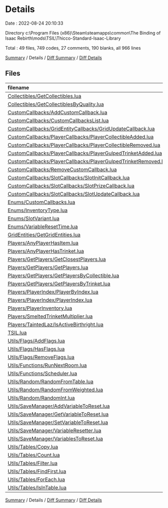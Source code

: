 # Details

Date : 2022-08-24 20:10:33

Directory c:\\Program Files (x86)\\Steam\\steamapps\\common\\The Binding of Isaac Rebirth\\mods\\TSIL\\Thicco-Standard-Isaac-Library

Total : 49 files,  749 codes, 27 comments, 190 blanks, all 966 lines

[Summary](results.md) / Details / [Diff Summary](diff.md) / [Diff Details](diff-details.md)

## Files
| filename | language | code | comment | blank | total |
| :--- | :--- | ---: | ---: | ---: | ---: |
| [Collectibles/GetCollectibles.lua](/Collectibles/GetCollectibles.lua) | Lua | 12 | 1 | 3 | 16 |
| [Collectibles/GetCollectiblesByQuality.lua](/Collectibles/GetCollectiblesByQuality.lua) | Lua | 6 | 0 | 1 | 7 |
| [CustomCallbacks/AddCustomCallback.lua](/CustomCallbacks/AddCustomCallback.lua) | Lua | 5 | 0 | 1 | 6 |
| [CustomCallbacks/CustomCallbacksList.lua](/CustomCallbacks/CustomCallbacksList.lua) | Lua | 2 | 0 | 1 | 3 |
| [CustomCallbacks/GridEntityCallbacks/GridUpdateCallback.lua](/CustomCallbacks/GridEntityCallbacks/GridUpdateCallback.lua) | Lua | 20 | 0 | 6 | 26 |
| [CustomCallbacks/PlayerCallbacks/PlayerCollectibleAdded.lua](/CustomCallbacks/PlayerCallbacks/PlayerCollectibleAdded.lua) | Lua | 14 | 0 | 4 | 18 |
| [CustomCallbacks/PlayerCallbacks/PlayerCollectibleRemoved.lua](/CustomCallbacks/PlayerCallbacks/PlayerCollectibleRemoved.lua) | Lua | 14 | 0 | 4 | 18 |
| [CustomCallbacks/PlayerCallbacks/PlayerGulpedTrinketAdded.lua](/CustomCallbacks/PlayerCallbacks/PlayerGulpedTrinketAdded.lua) | Lua | 14 | 0 | 4 | 18 |
| [CustomCallbacks/PlayerCallbacks/PlayerGulpedTrinketRemoved.lua](/CustomCallbacks/PlayerCallbacks/PlayerGulpedTrinketRemoved.lua) | Lua | 14 | 0 | 4 | 18 |
| [CustomCallbacks/RemoveCustomCallback.lua](/CustomCallbacks/RemoveCustomCallback.lua) | Lua | 9 | 0 | 1 | 10 |
| [CustomCallbacks/SlotCallbacks/SlotInitCallback.lua](/CustomCallbacks/SlotCallbacks/SlotInitCallback.lua) | Lua | 18 | 0 | 5 | 23 |
| [CustomCallbacks/SlotCallbacks/SlotPrizeCallback.lua](/CustomCallbacks/SlotCallbacks/SlotPrizeCallback.lua) | Lua | 20 | 0 | 6 | 26 |
| [CustomCallbacks/SlotCallbacks/SlotUpdateCallback.lua](/CustomCallbacks/SlotCallbacks/SlotUpdateCallback.lua) | Lua | 16 | 0 | 5 | 21 |
| [Enums/CustomCallbacks.lua](/Enums/CustomCallbacks.lua) | Lua | 11 | 0 | 3 | 14 |
| [Enums/InventoryType.lua](/Enums/InventoryType.lua) | Lua | 4 | 0 | 0 | 4 |
| [Enums/SlotVariant.lua](/Enums/SlotVariant.lua) | Lua | 20 | 0 | 0 | 20 |
| [Enums/VariableResetTime.lua](/Enums/VariableResetTime.lua) | Lua | 6 | 0 | 0 | 6 |
| [GridEntities/GetGridEntities.lua](/GridEntities/GetGridEntities.lua) | Lua | 19 | 0 | 6 | 25 |
| [Players/AnyPlayerHasItem.lua](/Players/AnyPlayerHasItem.lua) | Lua | 7 | 0 | 2 | 9 |
| [Players/AnyPlayerHasTrinket.lua](/Players/AnyPlayerHasTrinket.lua) | Lua | 7 | 0 | 2 | 9 |
| [Players/GetPlayers/GetClosestPlayers.lua](/Players/GetPlayers/GetClosestPlayers.lua) | Lua | 14 | 0 | 5 | 19 |
| [Players/GetPlayers/GetPlayers.lua](/Players/GetPlayers/GetPlayers.lua) | Lua | 11 | 0 | 4 | 15 |
| [Players/GetPlayers/GetPlayersByCollectible.lua](/Players/GetPlayers/GetPlayersByCollectible.lua) | Lua | 6 | 0 | 1 | 7 |
| [Players/GetPlayers/GetPlayersByTrinket.lua](/Players/GetPlayers/GetPlayersByTrinket.lua) | Lua | 6 | 0 | 1 | 7 |
| [Players/PlayerIndex/PlayerByIndex.lua](/Players/PlayerIndex/PlayerByIndex.lua) | Lua | 6 | 0 | 1 | 7 |
| [Players/PlayerIndex/PlayerIndex.lua](/Players/PlayerIndex/PlayerIndex.lua) | Lua | 3 | 0 | 0 | 3 |
| [Players/PlayerInventory.lua](/Players/PlayerInventory.lua) | Lua | 101 | 9 | 31 | 141 |
| [Players/SmeltedTrinketMultiplier.lua](/Players/SmeltedTrinketMultiplier.lua) | Lua | 15 | 0 | 3 | 18 |
| [Players/TaintedLaz/IsActiveBirthright.lua](/Players/TaintedLaz/IsActiveBirthright.lua) | Lua | 14 | 0 | 2 | 16 |
| [TSIL.lua](/TSIL.lua) | Lua | 73 | 17 | 18 | 108 |
| [Utils/Flags/AddFlags.lua](/Utils/Flags/AddFlags.lua) | Lua | 7 | 0 | 2 | 9 |
| [Utils/Flags/HasFlags.lua](/Utils/Flags/HasFlags.lua) | Lua | 9 | 0 | 2 | 11 |
| [Utils/Flags/RemoveFlags.lua](/Utils/Flags/RemoveFlags.lua) | Lua | 7 | 0 | 2 | 9 |
| [Utils/Functions/RunNextRoom.lua](/Utils/Functions/RunNextRoom.lua) | Lua | 12 | 0 | 4 | 16 |
| [Utils/Functions/Scheduler.lua](/Utils/Functions/Scheduler.lua) | Lua | 16 | 0 | 4 | 20 |
| [Utils/Random/RandomFromTable.lua](/Utils/Random/RandomFromTable.lua) | Lua | 26 | 0 | 8 | 34 |
| [Utils/Random/RandomFromWeighted.lua](/Utils/Random/RandomFromWeighted.lua) | Lua | 26 | 0 | 8 | 34 |
| [Utils/Random/RandomInt.lua](/Utils/Random/RandomInt.lua) | Lua | 15 | 0 | 5 | 20 |
| [Utils/SaveManager/AddVariableToReset.lua](/Utils/SaveManager/AddVariableToReset.lua) | Lua | 23 | 0 | 5 | 28 |
| [Utils/SaveManager/GetVariableToReset.lua](/Utils/SaveManager/GetVariableToReset.lua) | Lua | 11 | 0 | 4 | 15 |
| [Utils/SaveManager/SetVariableToReset.lua](/Utils/SaveManager/SetVariableToReset.lua) | Lua | 11 | 0 | 5 | 16 |
| [Utils/SaveManager/VariableResetter.lua](/Utils/SaveManager/VariableResetter.lua) | Lua | 47 | 0 | 8 | 55 |
| [Utils/SaveManager/VariablesToReset.lua](/Utils/SaveManager/VariablesToReset.lua) | Lua | 2 | 0 | 1 | 3 |
| [Utils/Tables/Copy.lua](/Utils/Tables/Copy.lua) | Lua | 11 | 0 | 1 | 12 |
| [Utils/Tables/Count.lua](/Utils/Tables/Count.lua) | Lua | 11 | 0 | 3 | 14 |
| [Utils/Tables/Filter.lua](/Utils/Tables/Filter.lua) | Lua | 9 | 0 | 2 | 11 |
| [Utils/Tables/FindFirst.lua](/Utils/Tables/FindFirst.lua) | Lua | 8 | 0 | 1 | 9 |
| [Utils/Tables/ForEach.lua](/Utils/Tables/ForEach.lua) | Lua | 5 | 0 | 0 | 5 |
| [Utils/Tables/IsInTable.lua](/Utils/Tables/IsInTable.lua) | Lua | 6 | 0 | 1 | 7 |

[Summary](results.md) / Details / [Diff Summary](diff.md) / [Diff Details](diff-details.md)